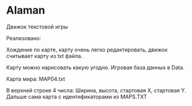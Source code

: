 # Alaman
Движок текстовой игры

Реализовано:

Хождение по карте, карту очень легко редактировать, движок считывает карту из txt файла.

Карту можно нарисовать какую угодно. Игровая база данных в Data.

Карта мира: MAP04.txt

В верхней строке 4 числа: Ширина, высота, стартовая Х, стартовая Y.
Дальше сама карта с идентификаторами из MAPS.TXT
